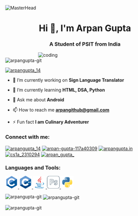 ![MasterHead](https://user-images.githubusercontent.com/74038190/221352995-5ac18bdf-1a19-4f99-bbb6-77559b220470.gif)
<h1 align="center">Hi 👋, I'm Arpan Gupta</h1>
<h3 align="center">A Student of PSIT from India</h3>
<img align="right" alt="coding" width="400" src="https://cdn.dribbble.com/users/1019864/screenshots/3079099/codeloop.gif">

<p align="left"> <img src="https://komarev.com/ghpvc/?username=arpangupta-git&label=Profile%20views&color=0e75b6&style=flat" alt="arpangupta-git" /> </p>

<p align="left"> <a href="https://twitter.com/arpangupta_14" target="blank"><img src="https://img.shields.io/twitter/follow/arpangupta_14?logo=twitter&style=for-the-badge" alt="arpangupta_14" /></a> </p>

- 🔭 I’m currently working on **Sign Language Translator**

- 🌱 I’m currently learning **HTML, DSA, Python**

- 💬 Ask me about **Android**

- 📫 How to reach me **arpangithub@gmail.com**

- ⚡ Fun fact **I am Culinary Adventurer**

<h3 align="left">Connect with me:</h3>
<p align="left">
<a href="https://twitter.com/arpangupta_14" target="blank"><img align="center" src="https://raw.githubusercontent.com/rahuldkjain/github-profile-readme-generator/master/src/images/icons/Social/twitter.svg" alt="arpangupta_14" height="30" width="40" /></a>
<a href="https://linkedin.com/in/arpan-gupta-117a40309" target="blank"><img align="center" src="https://raw.githubusercontent.com/rahuldkjain/github-profile-readme-generator/master/src/images/icons/Social/linked-in-alt.svg" alt="arpan-gupta-117a40309" height="30" width="40" /></a>
<a href="https://instagram.com/arpangupta.in" target="blank"><img align="center" src="https://raw.githubusercontent.com/rahuldkjain/github-profile-readme-generator/master/src/images/icons/Social/instagram.svg" alt="arpangupta.in" height="30" width="40" /></a>
<a href="https://www.hackerrank.com/cs1a_2310294" target="blank"><img align="center" src="https://raw.githubusercontent.com/rahuldkjain/github-profile-readme-generator/master/src/images/icons/Social/hackerrank.svg" alt="cs1a_2310294" height="30" width="40" /></a>
<a href="https://www.leetcode.com/arpan_gupta_" target="blank"><img align="center" src="https://raw.githubusercontent.com/rahuldkjain/github-profile-readme-generator/master/src/images/icons/Social/leet-code.svg" alt="arpan_gupta_" height="30" width="40" /></a>
</p>

<h3 align="left">Languages and Tools:</h3>
<p align="left"> <a href="https://www.cprogramming.com/" target="_blank" rel="noreferrer"> <img src="https://raw.githubusercontent.com/devicons/devicon/master/icons/c/c-original.svg" alt="c" width="40" height="40"/> </a> <a href="https://www.w3schools.com/cpp/" target="_blank" rel="noreferrer"> <img src="https://raw.githubusercontent.com/devicons/devicon/master/icons/cplusplus/cplusplus-original.svg" alt="cplusplus" width="40" height="40"/> </a> <a href="https://www.java.com" target="_blank" rel="noreferrer"> <img src="https://raw.githubusercontent.com/devicons/devicon/master/icons/java/java-original.svg" alt="java" width="40" height="40"/> </a> <a href="https://www.photoshop.com/en" target="_blank" rel="noreferrer"> <img src="https://raw.githubusercontent.com/devicons/devicon/master/icons/photoshop/photoshop-line.svg" alt="photoshop" width="40" height="40"/> </a> <a href="https://www.python.org" target="_blank" rel="noreferrer"> <img src="https://raw.githubusercontent.com/devicons/devicon/master/icons/python/python-original.svg" alt="python" width="40" height="40"/> </a> </p>

<p><img align="left" src="https://github-readme-stats.vercel.app/api/top-langs?username=arpangupta-git&show_icons=true&locale=en&layout=compact" alt="arpangupta-git" /></p>

<p>&nbsp;<img align="center" src="https://github-readme-stats.vercel.app/api?username=arpangupta-git&show_icons=true&locale=en" alt="arpangupta-git" /></p>

<p><img align="center" src="https://github-readme-streak-stats.herokuapp.com/?user=arpangupta-git&" alt="arpangupta-git" /></p>
